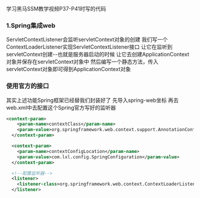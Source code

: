 学习黑马SSM教学视频P37-P41时写的代码

### 1.Spring集成web
ServletContextListener会监听servletContext对象的创建
我们写一个ContextLoaderListener实现ServletContextListener接口
让它在监听到servletContext创建--也就是服务器启动的时候
让它去创建ApplicationContext对象并保存在servletContext对象中
然后编写一个静态方法，传入servletContext对象即可得到ApplicationContext对象


### 使用官方的接口
其实上述功能Spring框架已经替我们封装好了
先导入spring-web坐标
再去web.xml中去配置这个Spring官方写好的监听器

```xml
<context-param>
    <param-name>contextClass</param-name>
    <param-value>org.springframework.web.context.support.AnnotationConfigWebApplicationContext</param-value>
  </context-param>

  <context-param>
    <param-name>contextConfigLocation</param-name>
    <param-value>com.lxl.config.SpringConfiguration</param-value>
  </context-param>

  <!--配置监听器-->
  <listener>
    <listener-class>org.springframework.web.context.ContextLoaderListener</listener-class>
  </listener>
```